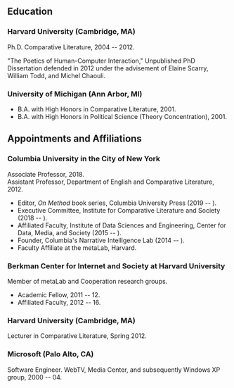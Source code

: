 ## Education

### Harvard University (Cambridge, MA)

Ph.D. Comparative Literature, 2004 -- 2012.

"The Poetics of Human-Computer Interaction," Unpublished PhD Dissertation defended in 2012
under the advisement of Elaine Scarry, William Todd, and Michel Chaouli.

### University of Michigan (Ann Arbor, MI)

- B.A. with High Honors in Comparative Literature, 2001.
- B.A. with High Honors in Political Science (Theory Concentration), 2001.

## Appointments and Affiliations

### Columbia University in the City of New York

Associate Professor, 2018.  
Assistant Professor, Department of English and Comparative Literature, 2012.  

- Editor, *On Method* book series, Columbia University Press (2019 -- ).
- Executive Committee, Institute for Comparative Literature and Society (2018 -- ).
- Affiliated Faculty, Institute of Data Sciences and Engineering, Center for Data, Media, and
  Society (2015 -- ).
- Founder, Columbia's Narrative Intelligence Lab (2014 -- ).
- Faculty Affiliate at the metaLab, Harvard.

### Berkman Center for Internet and Society at Harvard University

Member of metaLab and Cooperation research groups.  

- Academic Fellow, 2011 -- 12.
- Affiliated Faculty, 2012 -- 16.

### Harvard University (Cambridge, MA)

Lecturer in Comparative Literature, Spring 2012.

### Microsoft (Palo Alto, CA)

Software Engineer. WebTV, Media Center, and subsequently Windows XP group, 2000 -- 04.


